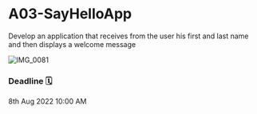 # A03-SayHelloApp

Develop an application that receives from the user his first and last name and then displays a welcome message


![IMG_0081](https://user-images.githubusercontent.com/82675633/183300936-c06c873a-e565-4a44-a947-6aa17de7f941.jpg)

### Deadline 🗓

8th Aug 2022 10:00 AM

